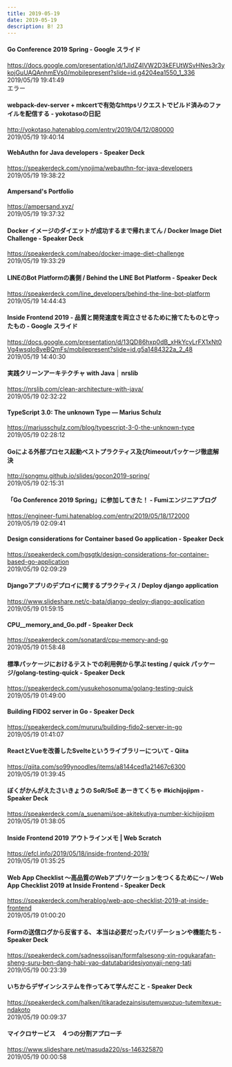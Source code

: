 ```yaml
---
title: 2019-05-19
date: 2019-05-19
description: B! 23
---
```


#### Go Conference 2019 Spring - Google スライド
https://docs.google.com/presentation/d/1JIdZ4IVW2D3kEFUtWSvHNes3r3ykojGuUAQAnhmEVs0/mobilepresent?slide=id.g4204ea1550_1_336<br>
2019/05/19 19:41:49<br>
エラー


#### webpack-dev-server + mkcertで有効なhttpsリクエストでビルド済みのファイルを配信する - yokotasoの日記
http://yokotaso.hatenablog.com/entry/2019/04/12/080000<br>
2019/05/19 19:40:14<br>


#### WebAuthn for Java developers - Speaker Deck
https://speakerdeck.com/ynojima/webauthn-for-java-developers<br>
2019/05/19 19:38:22<br>


#### Ampersand's Portfolio
https://ampersand.xyz/<br>
2019/05/19 19:37:32<br>


#### Docker イメージのダイエットが成功するまで帰れまてん / Docker Image Diet Challenge - Speaker Deck
https://speakerdeck.com/nabeo/docker-image-diet-challenge<br>
2019/05/19 19:33:29<br>


#### LINEのBot Platformの裏側 / Behind the LINE Bot Platform - Speaker Deck
https://speakerdeck.com/line_developers/behind-the-line-bot-platform<br>
2019/05/19 14:44:43<br>


#### Inside Frontend 2019 - 品質と開発速度を両立させるために捨てたものと守ったもの - Google スライド
https://docs.google.com/presentation/d/13QD86hxp0dB_xHkYcyLrFX1xNt0Vg4wsqIo8yeBQmFs/mobilepresent?slide=id.g5a1484322a_2_48<br>
2019/05/19 14:40:30<br>


#### 実践クリーンアーキテクチャ with Java │ nrslib
https://nrslib.com/clean-architecture-with-java/<br>
2019/05/19 02:32:22<br>


#### TypeScript 3.0: The unknown Type — Marius Schulz
https://mariusschulz.com/blog/typescript-3-0-the-unknown-type<br>
2019/05/19 02:28:12<br>


#### Goによる外部プロセス起動ベストプラクティス及びtimeoutパッケージ徹底解決
http://songmu.github.io/slides/gocon2019-spring/<br>
2019/05/19 02:15:31<br>


#### 「Go Conference 2019 Spring」に参加してきた！ - Fumiエンジニアブログ
https://engineer-fumi.hatenablog.com/entry/2019/05/18/172000<br>
2019/05/19 02:09:41<br>


#### Design considerations for Container based Go application - Speaker Deck
https://speakerdeck.com/hgsgtk/design-considerations-for-container-based-go-application<br>
2019/05/19 02:09:29<br>


#### Djangoアプリのデプロイに関するプラクティス / Deploy django application
https://www.slideshare.net/c-bata/django-deploy-django-application<br>
2019/05/19 01:59:15<br>


#### CPU__memory_and_Go.pdf - Speaker Deck
https://speakerdeck.com/sonatard/cpu-memory-and-go<br>
2019/05/19 01:58:48<br>


#### 標準パッケージにおけるテストでの利用例から学ぶ testing / quick パッケージ/golang-testing-quick - Speaker Deck
https://speakerdeck.com/yusukehosonuma/golang-testing-quick<br>
2019/05/19 01:49:00<br>


#### Building FIDO2 server in Go - Speaker Deck
https://speakerdeck.com/mururu/building-fido2-server-in-go<br>
2019/05/19 01:41:07<br>


#### ReactとVueを改善したSvelteというライブラリーについて - Qiita
https://qiita.com/so99ynoodles/items/a8144ced1a21467c6300<br>
2019/05/19 01:39:45<br>


#### ぼくがかんがえたさいきょうの SoR/SoE あーきてくちゃ #kichijojipm - Speaker Deck
https://speakerdeck.com/a_suenami/soe-akitekutiya-number-kichijojipm<br>
2019/05/19 01:38:05<br>


####                 Inside Frontend 2019 アウトラインメモ | Web Scratch            
https://efcl.info/2019/05/18/inside-frontend-2019/<br>
2019/05/19 01:35:25<br>


#### Web App Checklist 〜高品質のWebアプリケーションをつくるために〜 / Web App Checklist 2019 at Inside Frontend - Speaker Deck
https://speakerdeck.com/herablog/web-app-checklist-2019-at-inside-frontend<br>
2019/05/19 01:00:20<br>


#### Formの送信ログから反省する、 本当は必要だったバリデーションや機能たち - Speaker Deck
https://speakerdeck.com/sadnessojisan/formfalsesong-xin-rogukarafan-sheng-suru-ben-dang-habi-yao-datutabaridesiyonyaji-neng-tati<br>
2019/05/19 00:23:39<br>


#### いちからデザインシステムを作ってみて学んだこと - Speaker Deck
https://speakerdeck.com/halken/itikaradezainsisutemuwozuo-tutemitexue-ndakoto<br>
2019/05/19 00:09:37<br>


#### マイクロサービス　４つの分割アプローチ
https://www.slideshare.net/masuda220/ss-146325870<br>
2019/05/19 00:00:58<br>


